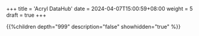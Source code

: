 +++
title = 'Acryl DataHub'
date = 2024-04-07T15:00:59+08:00
weight = 5
draft = true
+++


{{%children depth="999" description="false" showhidden="true" %}}
